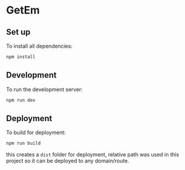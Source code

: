 # GetEm

## Set up
To install all dependencies:
```bash
npm install
```

## Development
To run the development server:
```bash
npm run dev
```

## Deployment
To build for deployment:
```bash
npm run build
```
this creates a `dist` folder for deployment, relative path was used in this project so it can be deployed to any domain/route.

